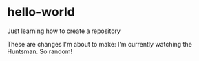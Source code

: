 # hello-world
Just learning how to create a repository 

These are changes I'm about to make:
I'm currently watching the Huntsman. So random!
